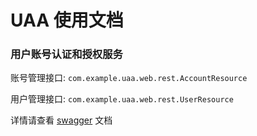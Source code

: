 # UAA 使用文档

### 用户账号认证和授权服务

账号管理接口: `com.example.uaa.web.rest.AccountResource`

用户管理接口: `com.example.uaa.web.rest.UserResource`

详情请查看 [swagger](http://localhost:9999) 文档